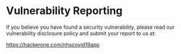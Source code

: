 # Vulnerability Reporting

If you believe you have found a security vulnerability, please read our vulnerability disclosure policy and submit your report to us at:

https://hackerone.com/nhscovid19app
